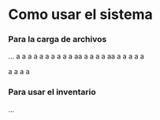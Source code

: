 # Como usar el sistema
### Para la carga de archivos
...
a
a
a
a
a
a
a
a
a
a
aa
a
a
a
a
aa
a
a
a
a
a

a
a
a
a
### Para usar el inventario
...